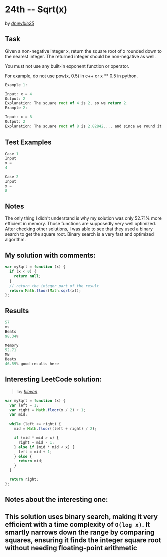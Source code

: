 # 24th -- Sqrt(x)

by _[dnewbie25](https://leetcode.com/u/dnewbie25/)_

## Task

Given a non-negative integer x, return the square root of x rounded down to the nearest integer. The returned integer should be non-negative as well.

You must not use any built-in exponent function or operator.

For example, do not use pow(x, 0.5) in c++ or x \*\* 0.5 in python.

```js
Example 1:

Input: x = 4
Output: 2
Explanation: The square root of 4 is 2, so we return 2.
Example 2:

Input: x = 8
Output: 2
Explanation: The square root of 8 is 2.82842..., and since we round it down to the nearest integer, 2 is returned.
```

## Test Examples

```js
Case 1
Input
x =
4

Case 2
Input
x =
8

```

## Notes

The only thing I didn't understand is why my solution was only 52.71% more efficient in memory. Those functions are supposedly very well optimized. After checking other solutions, I was able to see that they used a binary search to get the square root. Binary search is a very fast and optimized algorithm.

## My solution with comments:

```js
var mySqrt = function (x) {
  if (x < 0) {
    return null;
  }
  // return the integer part of the result
  return Math.floor(Math.sqrt(x));
};
```

## Results

```js
57
ms
Beats
98.34%

Memory
52.71
MB
Beats
46.59% good results here

```

## Interesting LeetCode solution:

> by _[hieven](https://leetcode.com/problems/sqrtx/solutions/25167/easy-to-understand-javascript-solution)_

```js
var mySqrt = function (x) {
  var left = 1;
  var right = Math.floor(x / 2) + 1;
  var mid;

  while (left <= right) {
    mid = Math.floor((left + right) / 2);

    if (mid * mid > x) {
      right = mid - 1;
    } else if (mid * mid < x) {
      left = mid + 1;
    } else {
      return mid;
    }
  }

  return right;
};
```

## Notes about the interesting one:

This solution uses binary search, making it very efficient with a time complexity of `O(log x)`. It smartly narrows down the range by comparing squares, ensuring it finds the integer square root without needing floating-point arithmetic
---
